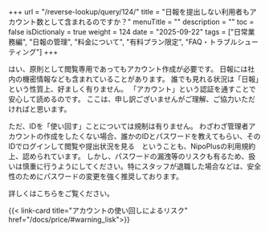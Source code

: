 +++
url = "/reverse-lookup/query/124/"
title = "日報を提出しない利用者もアカウント数として含まれるのですか？"
menuTitle = ""
description = ""
toc = false
isDictionaly = true
weight = 124
date = "2025-09-22"
tags = ["日常業務編", "日報の管理", "料金について", "有料プラン限定", "FAQ・トラブルシューティング"]
+++

はい、原則として閲覧専用であってもアカウント作成が必要です。
日報には社内の機密情報なども含まれていることがあります。
誰でも見れる状況は「日報」という性質上、好ましく有りません。
「アカウント」という認証を通すことで安心して読めるのです。
ここは、申し訳ございませんがご理解、ご協力いただければと思います。

ただ、IDを「使い回す」ことについては規制は有りません。
わざわざ管理者アカウントの作成をしたくない場合、誰かのIDとパスワードを教えてもらい、そのIDでログインして閲覧や提出状況を見る　ということも、NipoPlusの利用規約上、認められています。
しかし、パスワードの漏洩等のリスクも有るため、扱いは慎重に行うようにしてください。特にスタッフが退職した場合などは、安全性のためにパスワードの変更を強く推奨しております。

詳しくはこちらをご覧ください。

{{< link-card title="アカウントの使い回しによるリスク"   href="/docs/price/#warning_lisk">}}
